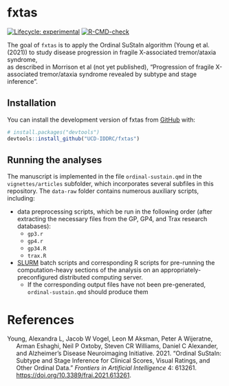 
<!-- README.md is generated from README.Rmd. Please edit that file -->

# fxtas

<!-- badges: start -->

[![Lifecycle:
experimental](https://img.shields.io/badge/lifecycle-experimental-orange.svg)](https://lifecycle.r-lib.org/articles/stages.html#experimental)
[![R-CMD-check](https://github.com/UCD-IDDRC/fxtas/actions/workflows/R-CMD-check.yaml/badge.svg)](https://github.com/UCD-IDDRC/fxtas/actions/workflows/R-CMD-check.yaml)
<!-- badges: end -->

The goal of `fxtas` is to apply the Ordinal SuStaIn algorithm (Young et
al. (2021)) to study disease progression in fragile X-associated
tremor/ataxia syndrome,  
as described in Morrison et al (not yet published), “Progression of
fragile X-associated tremor/ataxia syndrome revealed by subtype and
stage inference”.

## Installation

You can install the development version of fxtas from
[GitHub](https://github.com/) with:

``` r
# install.packages("devtools")
devtools::install_github("UCD-IDDRC/fxtas")
```

## Running the analyses

The manuscript is implemented in the file `ordinal-sustain.qmd` in the
`vignettes/articles` subfolder, which incorporates several subfiles in
this repository. The `data-raw` folder contains numerous auxiliary
scripts, including:

- data preprocessing scripts, which be run in the following order (after
  extracting the necessary files from the GP, GP4, and Trax research
  databases):
  - `gp3.r`
  - `gp4.r`
  - `gp34.R`
  - `trax.R`
- [SLURM](https://slurm.schedmd.com/documentation.html) batch scripts
  and corresponding R scripts for pre-running the computation-heavy
  sections of the analysis on an appropriately-preconfigured distributed
  computing server.
  - If the corresponding output files have not been pre-generated,
    `ordinal-sustain.qmd` should produce them

# References

<div id="refs" class="references csl-bib-body hanging-indent"
entry-spacing="0">

<div id="ref-young2021ordinal" class="csl-entry">

Young, Alexandra L, Jacob W Vogel, Leon M Aksman, Peter A Wijeratne,
Arman Eshaghi, Neil P Oxtoby, Steven CR Williams, Daniel C Alexander,
and Alzheimer’s Disease Neuroimaging Initiative. 2021. “Ordinal SuStaIn:
Subtype and Stage Inference for Clinical Scores, Visual Ratings, and
Other Ordinal Data.” *Frontiers in Artificial Intelligence* 4: 613261.
<https://doi.org/10.3389/frai.2021.613261>.

</div>

</div>
